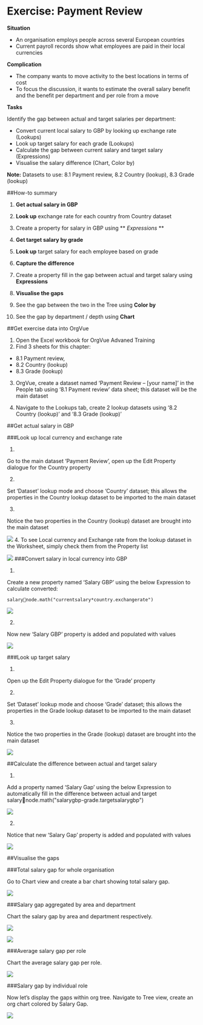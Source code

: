 # Exercise: Payment Review

**Situation**

* An organisation employs people across several European countries
* Current payroll records show what employees are paid in their local currencies

**Complication**

* The company wants to move activity to the best locations in terms of cost
* To focus the discussion, it wants to estimate the overall salary benefit and the benefit per department and per role from a move

**Tasks**

Identify the gap between actual and target salaries per department:

* Convert current local salary to GBP by looking up exchange rate (Lookups)
* Look up target salary for each grade (Lookups)
* Calculate the gap between current salary and target salary (Expressions)
* Visualise the salary difference (Chart, Color by)

**Note:** Datasets to use: 8.1 Payment review, 8.2 Country (lookup), 8.3 Grade (lookup)

##How-to summary

1. **Get actual salary in GBP**
  2.  **Look up** exchange rate for each country from Country dataset  
  3.  Create a property for salary in GBP using ** *Expressions* ** 
  
2. **Get target salary by grade**
  3. **Look up** target salary for each employee based on grade
  
3. **Capture the difference**
  4. Create a property fill in the gap between actual and target salary using **Expressions**

4. **Visualise the gaps**

5. See the gap between the two in the Tree using **Color by**

6. See the gap by department / depth using **Chart**
  
##Get exercise data into OrgVue 

1. Open the Excel workbook for OrgVue Advaned Training
2. Find 3 sheets for this chapter:

  * 8.1 Payment review,
  * 8.2 Country (lookup)
  * 8.3 Grade (lookup)

3. OrgVue, create a dataset named ‘Payment Review – [your name]’ in the People tab using ‘8.1 Payment review’ data sheet; this dataset will be the main dataset

4. Navigate to the Lookups tab, create 2 lookup datasets using ‘8.2 Country (lookup)’ and ‘8.3 Grade (lookup)’

##Get actual salary in GBP

###Look up local currency and exchange rate

1.
Go to the main dataset ‘Payment Review’, open up the Edit Property dialogue for the Country property

2.
Set ‘Dataset’ lookup mode and choose ‘Country’ dataset; this allows the properties in the Country lookup dataset to be imported to the main dataset

3.
Notice the two properties in the Country (lookup) dataset are brought into the main dataset

![](A2-011.lookupcurrency.png)
4.
To see Local currency and Exchange rate from the lookup dataset in the Worksheet, simply check them from the Property list

![](A2-012.lookupcurrency2.png)
###Convert salary in local currency into GBP

1.
Create a new property named ‘Salary GBP’ using the below Expression to calculate converted:

`salarynode.math("currentsalary*country.exchangerate")`

![](A2-013.localcurrencycode.png)

2.
Now new ‘Salary GBP’ property is added and populated with values

![](A2-014.salaryGDP.png)


###Look up target salary 

1.
Open up the Edit Property dialogue for the ‘Grade’ property

2.
Set ‘Dataset’ lookup mode and choose ‘Grade’ dataset; this allows the properties in the Grade lookup dataset to be imported to the main dataset

3.
Notice the two properties in the Grade (lookup) dataset are brought into the main dataset

![](A2-015.targetsalary.png)

##Calculate the difference between actual and target salary

1.
Add a property named ‘Salary Gap’ using the below Expression to automatically fill in the difference between actual and target salarynode.math("salarygbp-grade.targetsalarygbp")

![](A2-016.salarygapcode.png)

2.
Notice that new ‘Salary Gap’ property is added and populated with values

![](A2-017.salarygaptable.png)

##Visualise the gaps 

###Total salary gap for whole organisation

Go to Chart view and create a bar chart showing total salary gap.  

![](A2-018.salarygapbarchart.png)

###Salary gap aggregated by area and department

Chart the salary gap by area and department respectively.

![](A2-019.salarygaparea.png)

![](A2-020.salarygapdepartment.png)

###Average salary gap per role

Chart the average salary gap per role.


![](A2-021.averagesalarygapbyrole.png)

###Salary gap by individual role

Now let’s display the gaps within org tree. Navigate to Tree view, create an org chart colored by Salary Gap.

![](A2-021.salarygapindividualrole.png)